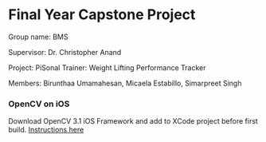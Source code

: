 # Final Year Capstone Project

Group name: BMS

Supervisor: Dr. Christopher Anand

Project: PiSonal Trainer: Weight Lifting Performance Tracker

Members: Birunthaa Umamahesan, Micaela Estabillo, Simarpreet Singh

### OpenCV on iOS
Download OpenCV 3.1 iOS Framework and add to XCode project before first build. [Instructions here](http://docs.opencv.org/2.4/doc/tutorials/ios/video_processing/video_processing.html#including-opencv-library-in-your-ios-project)

